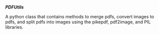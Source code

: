 **_PDFUtils_**

A python class that contains methods to merge pdfs, convert images to pdfs, and split pdfs into images using the pikepdf, pdf2image, and PIL libraries.
